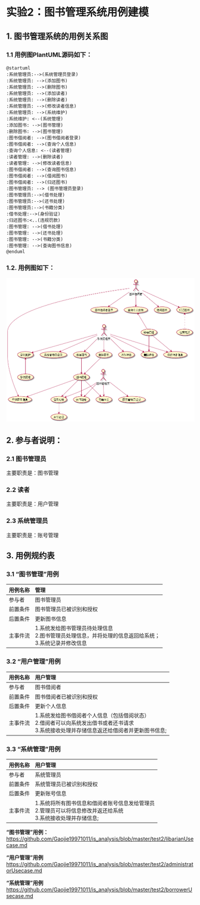 # 实验2：图书管理系统用例建模

## 1. 图书管理系统的用例关系图

### 1.1 用例图PlantUML源码如下：

``` 
@startuml
:系统管理员:-->(系统管理员登录)
:系统管理员: -->(添加图书)
:系统管理员: -->(删除图书)
:系统管理员: -->(添加读者)
:系统管理员: -->(删除读者)
:系统管理员: -->(修改读者信息)
:系统管理员: -->(系统维护)
:系统维护: <--(系统管理)
:添加图书: -->(图书管理)
:删除图书: -->(图书管理)
:图书借阅者: -->(图书借阅者登录)
:图书借阅者: -->(查询个人信息)
:查询个人信息: <--(读者管理)
:读者管理: -->(删除读者)
:读者管理: -->(修改读者信息)
:图书借阅者: -->(查询图书信息)
:图书借阅者: -->(借阅图书)
:图书借阅者: -->(归还图书)
:图书管理员: --> (图书管理员登录)
:图书管理员:-->(借书处理)
:图书管理员:-->(还书处理)
:图书管理员:-->(书籍分类)
:借书处理:-->(身份验证)
:归还图书:<..(违规罚款)
:图书管理: -->(借书处理)
:图书管理: -->(还书处理)
:图书管理: -->(书籍分类)
:图书管理: -->(查询图书信息)
@enduml
```


### 1.2. 用例图如下：
![](./bookManagementSystem.png)

## 2. 参与者说明：

###     2.1 图书管理员

主要职责是：图书管理

###     2.2 读者

主要职责是：用户管理

###     2.3 系统管理员
    
主要职责是：账号管理

##     3. 用例规约表

###     3.1 “图书管理”用例
|用例名称|管理|
|:------|:---------|
|参与者|图书管理员|
|前置条件 |图书管理员已被识别和授权|
|后置条件 |更新图书信息|
|主事件流|1.系统发给图书管理员待处理信息<br> 2.图书管理员处理信息，并将处理的信息返回给系统；<br> 3.系统记录并修改信息|


###     3.2 “用户管理”用例
|用例名称|用户管理|
|:------|:---------|
|参与者|图书借阅者|
|前置条件 |图书借阅者已被识别和授权|
|后置条件 |更新个人信息|
|主事件流|1.系统发给图书借阅者个人信息（包括借阅状态）<br> 2.借阅者可以向系统发出借书或者还书请求<br> 3.系统接收处理并存储信息返还给借阅者并更新图书信息;<br>|
###     3.3 “系统管理”用例
|用例名称|用户管理|
|:------|:---------|
|参与者|系统管理员|
|前置条件 |系统管理员已被识别和授权|
|后置条件 |更新账号信息|
|主事件流|1.系统将所有图书信息和借阅者账号信息发给管理员<br> 2.管理员可以将信息修改并返还给系统<br> 3.系统接收处理并存储信息;<br>|

**“图书管理”用例：**
https://github.com/Gaojie19971011/is_analysis/blob/master/test2/libarianUsecase.md

**“用户管理”用例**
https://github.com/Gaojie19971011/is_analysis/blob/master/test2/administratorUsecase.md

**“系统管理”用例**
https://github.com/Gaojie19971011/is_analysis/blob/master/test2/borrowerUsecase.md

